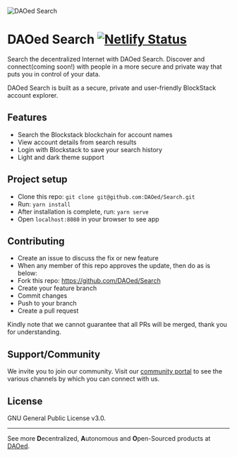 ![DAOed Search](https://daoed.com/img/daoed-search-wordmark.png)

# DAOed Search [![Netlify Status](https://api.netlify.com/api/v1/badges/3332b102-0a41-47c6-94e8-3e3931e18c0a/deploy-status)](https://app.netlify.com/sites/daoed-search/deploys)

Search the decentralized Internet with DAOed Search. Discover and connect(coming soon!) with people in a more secure and private way that puts you in control of your data.

DAOed Search is built as a secure, private and user-friendly BlockStack account explorer.

## Features
* Search the Blockstack blockchain for account names
* View account details from search results
* Login with Blockstack to save your search history
* Light and dark theme support

## Project setup
* Clone this repo: `git clone git@github.com:DAOed/Search.git`
* Run: `yarn install`
* After installation is complete, run: `yarn serve`
* Open `localhost:8080` in your browser to see app

## Contributing
* Create an issue to discuss the fix or new feature
* When any member of this repo approves the update, then do as is below:
* Fork this repo: https://github.com/DAOed/Search
* Create your feature branch
* Commit changes
* Push to your branch
* Create a pull request

Kindly note that we cannot guarantee that all PRs will be merged, thank you for understanding.

## Support/Community
We invite you to join our community. Visit our [community portal](https://about.daoed.com/community) to see the various channels by which you can connect with us.

## License

GNU General Public License v3.0.

---

See more **D**ecentralized, **A**utonomous and **O**pen-Sourced products at [DAOed](https://about.daoed.com).
